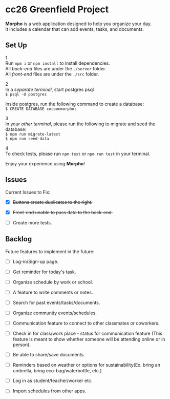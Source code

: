 # cc26 Greenfield Project
  
**Morpho** is a web application designed to help you organize your day.  
It includes a calendar that can add events, tasks, and documents.  
  

## Set Up  
1  
Run `npm i` or `npm install` to  install dependencies.  
All *back-end* files are under the `./server` folder.  
All *front-end* files are under the `./src` folder.  
  
2  
In a *separate terminal*, start postgres psql  
`$ psql -U postgres`  
  
Inside postgres, run the following command to create a database:  
`$ CREATE DATABASE cocoonmorpho;`  
  
3  
In your *other terminal*, please run the following to migrate and seed the database:  
`$ npm run migrate-latest`  
`$ npm run seed-data`  
  
4  
To check tests, please run `npm test` or `npm run test` in your terminal.  
  
Enjoy your experience using **Morpho**!  
  
  
## Issues  
Current Issues to Fix:  
- [x] ~~Buttons create duplicates to the right.~~  
- [x] ~~Front-end unable to pass data to the back-end.~~  
- [ ] Create more tests.  
  
  
## Backlog
Future features to implement in the future:  
- [ ] Log-in/Sign-up page.  
- [ ] Get reminder for today's task.  
- [ ] Organize schedule by work or school.  
- [ ] A feature to write comments or notes.  
- [ ] Search for past events/tasks/documents.  
- [ ] Organize community events/schedules.  
- [ ] Communication feature to connect to other classmates or coworkers.  
- [ ] Check in for class/work place - status for communication feature (This feature is meant to show whether someone will be attending online or in person).  
- [ ] Be able to share/save documents.  
- [ ] Reminders based on weather or options for sustainability(Ex. bring an umbrella, bring eco-bag/waterbottle, etc.)  
- [ ] Log in as student/teacher/worker etc.  
- [ ] Import schedules from other apps.  
  

